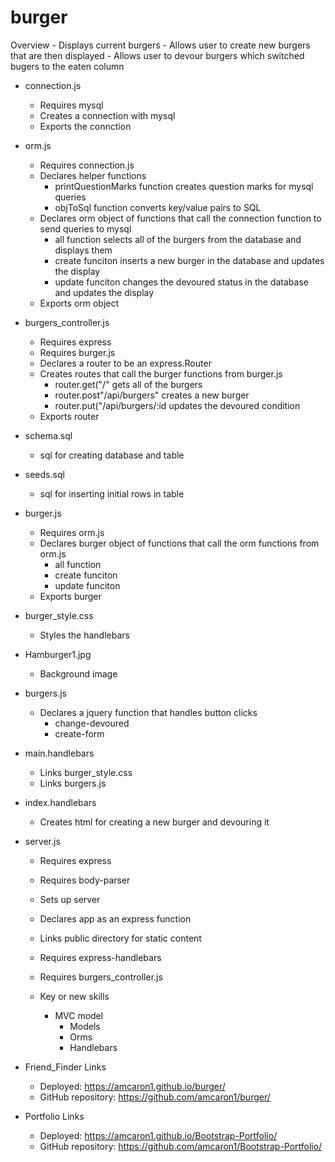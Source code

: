 # burger

Overview
    - Displays current burgers
    - Allows user to create new burgers that are then displayed
    - Allows user to devour burgers which switched bugers to the eaten column

- connection.js
    - Requires mysql
    - Creates a connection with mysql
    - Exports the connction

- orm.js
    - Requires connection.js
    - Declares helper functions
        - printQuestionMarks function creates question marks for mysql queries
        - objToSql function converts key/value pairs to SQL
    - Declares orm object of functions that call the connection function to send queries to mysql
        - all function selects all of the burgers from the database and displays them
        - create funciton inserts a new burger in the database and updates the display
        - update funciton changes the devoured status in the database and updates the display
    - Exports orm object

- burgers_controller.js
    - Requires express
    - Requires burger.js
    - Declares a router to be an express.Router
    - Creates routes that call the burger functions from burger.js
        - router.get("/" gets all of the burgers
        - router.post"/api/burgers" creates a new burger
        - router.put("/api/burgers/:id updates the devoured condition
    - Exports router

- schema.sql
    - sql for creating database and table

- seeds.sql
    - sql for inserting initial rows in table

- burger.js
    - Requires orm.js
    - Declares burger object of functions that call the orm functions from orm.js
        - all function
        - create funciton
        - update funciton
    - Exports burger

- burger_style.css
    - Styles the handlebars

- Hamburger1.jpg
    - Background image

- burgers.js
    - Declares a jquery function that handles button clicks
        - change-devoured
        - create-form

- main.handlebars
    - Links burger_style.css
    - Links burgers.js

- index.handlebars
    - Creates html for creating a new burger and devouring it

- server.js
    - Requires express
    - Requires body-parser
    - Sets up server
    - Declares app as an express function
    - Links public directory for static content
    - Requires express-handlebars
    - Requires burgers_controller.js

    - Key or new skills
        - MVC model
            - Models
            - Orms
            - Handlebars

 - Friend_Finder Links
    - Deployed: https://amcaron1.github.io/burger/
    - GitHub repository: https://github.com/amcaron1/burger/

- Portfolio Links
    - Deployed: https://amcaron1.github.io/Bootstrap-Portfolio/
    - GitHub repository: https://github.com/amcaron1/Bootstrap-Portfolio/           
